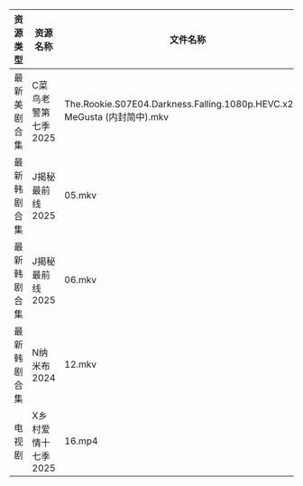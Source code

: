 | 资源类型   | 资源名称         | 文件名称                                                                  | 分享链接                                 | 更新时间                |
| ------ | ------------ | --------------------------------------------------------------------- | ------------------------------------ | ------------------- |
| 最新美剧合集 | C菜鸟老警第七季2025 | The.Rookie.S07E04.Darkness.Falling.1080p.HEVC.x265-MeGusta (内封简中).mkv | https://www.alipan.com/s/d2FB2fizJ29 | 2025-01-29 19:05:17 |
| 最新韩剧合集 | J揭秘最前线2025   | 05.mkv                                                                | https://www.alipan.com/s/szGbyu2cKyQ | 2025-01-29 18:05:43 |
| 最新韩剧合集 | J揭秘最前线2025   | 06.mkv                                                                | https://www.alipan.com/s/szGbyu2cKyQ | 2025-01-29 18:05:43 |
| 最新韩剧合集 | N纳米布2024     | 12.mkv                                                                | https://www.alipan.com/s/dCPf1RKn4NH | 2025-01-29 00:06:06 |
| 电视剧    | X乡村爱情十七季2025 | 16.mp4                                                                | https://www.alipan.com/s/BYZoWqmYxdR | 2025-01-29 19:06:46 |
